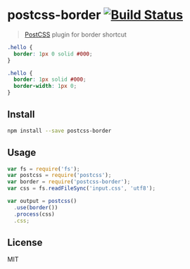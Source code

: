 # postcss-border [![Build Status][travis-image]][travis-url]

> [PostCSS][postcss] plugin for border shortcut

```css
.hello {
  border: 1px 0 solid #000;
}
```

```css
.hello {
  border: 1px solid #000;
  border-width: 1px 0;
}
```

## Install

```sh
npm install --save postcss-border
```

## Usage

```js
var fs = require('fs');
var postcss = require('postcss');
var border = require('postcss-border');
var css = fs.readFileSync('input.css', 'utf8');

var output = postcss()
  .use(border())
  .process(css)
  .css;
```

## License

MIT

[travis-url]: https://travis-ci.org/andrepolischuk/postcss-border
[travis-image]: https://travis-ci.org/andrepolischuk/postcss-border.svg?branch=master

[postcss]: https://github.com/postcss/postcss
